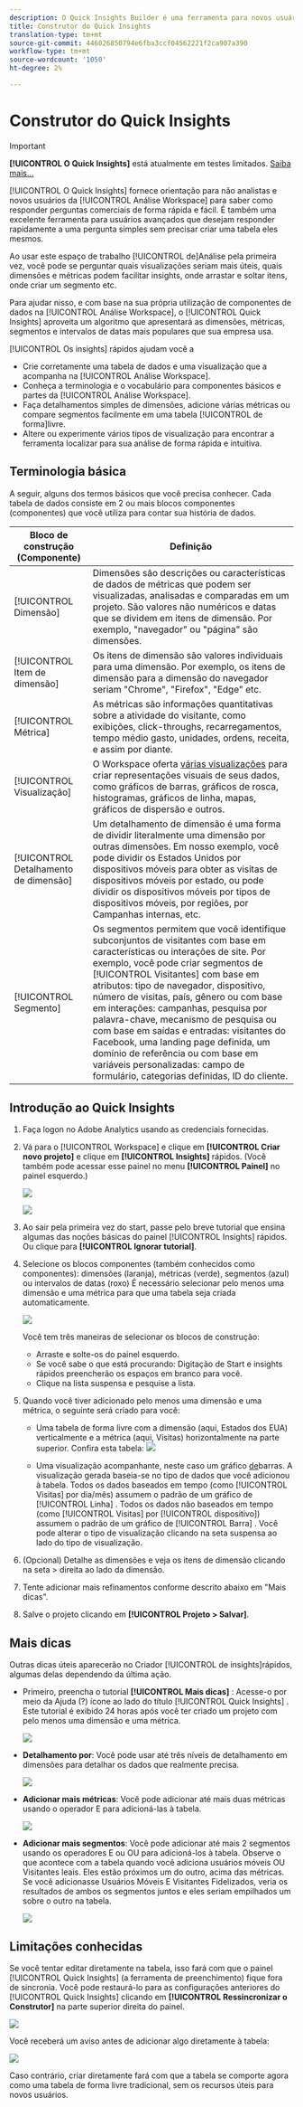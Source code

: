 ```yaml
---
description: O Quick Insights Builder é uma ferramenta para novos usuários do Workspace que os guia na criação de tabelas de dados e visualizações
title: Construtor do Quick Insights
translation-type: tm+mt
source-git-commit: 446026850794e6fba3ccf04562221f2ca907a390
workflow-type: tm+mt
source-wordcount: '1050'
ht-degree: 2%

---
```



# Construtor do Quick Insights

>[!IMPORTANT]
>
>**[!UICONTROL O Quick Insights]** está atualmente em testes limitados. [Saiba mais...](https://docs.adobe.com/content/help/en/analytics/landing/an-releases.html)

[!UICONTROL O Quick Insights] fornece orientação para não analistas e novos usuários da [!UICONTROL Análise Workspace] para saber como responder perguntas comerciais de forma rápida e fácil. É também uma excelente ferramenta para usuários avançados que desejam responder rapidamente a uma pergunta simples sem precisar criar uma tabela eles mesmos.

Ao usar este espaço de trabalho [!UICONTROL de]Análise pela primeira vez, você pode se perguntar quais visualizações seriam mais úteis, quais dimensões e métricas podem facilitar insights, onde arrastar e soltar itens, onde criar um segmento etc.

Para ajudar nisso, e com base na sua própria utilização de componentes de dados na [!UICONTROL Análise Workspace], o [!UICONTROL Quick Insights] aproveita um algoritmo que apresentará as dimensões, métricas, segmentos e intervalos de datas mais populares que sua empresa usa.

[!UICONTROL Os insights] rápidos ajudam você a

* Crie corretamente uma tabela de dados e uma visualização que a acompanha na [!UICONTROL Análise Workspace].
* Conheça a terminologia e o vocabulário para componentes básicos e partes da [!UICONTROL Análise Workspace].
* Faça detalhamentos simples de dimensões, adicione várias métricas ou compare segmentos facilmente em uma tabela [!UICONTROL de forma]livre.
* Altere ou experimente vários tipos de visualização para encontrar a ferramenta localizar para sua análise de forma rápida e intuitiva.

## Terminologia básica

A seguir, alguns dos termos básicos que você precisa conhecer. Cada tabela de dados consiste em 2 ou mais blocos componentes (componentes) que você utiliza para contar sua história de dados.

| Bloco de construção (Componente) | Definição |
|---|---|
| [!UICONTROL Dimensão] | Dimensões são descrições ou características de dados de métricas que podem ser visualizadas, analisadas e comparadas em um projeto. São valores não numéricos e datas que se dividem em itens de dimensão. Por exemplo, &quot;navegador&quot; ou &quot;página&quot; são dimensões. |
| [!UICONTROL Item de dimensão] | Os itens de dimensão são valores individuais para uma dimensão. Por exemplo, os itens de dimensão para a dimensão do navegador seriam &quot;Chrome&quot;, &quot;Firefox&quot;, &quot;Edge&quot; etc. |
| [!UICONTROL Métrica] | As métricas são informações quantitativas sobre a atividade do visitante, como exibições, click-throughs, recarregamentos, tempo médio gasto, unidades, ordens, receita, e assim por diante. |
| [!UICONTROL Visualização] | O Workspace oferta [várias visualizações](/help/analyze/analysis-workspace/visualizations/freeform-analysis-visualizations.md) para criar representações visuais de seus dados, como gráficos de barras, gráficos de rosca, histogramas, gráficos de linha, mapas, gráficos de dispersão e outros. |
| [!UICONTROL Detalhamento de dimensão] | Um detalhamento de dimensão é uma forma de dividir literalmente uma dimensão por outras dimensões. Em nosso exemplo, você pode dividir os Estados Unidos por dispositivos móveis para obter as visitas de dispositivos móveis por estado, ou pode dividir os dispositivos móveis por tipos de dispositivos móveis, por regiões, por Campanhas internas, etc. |
| [!UICONTROL Segmento] | Os segmentos permitem que você identifique subconjuntos de visitantes com base em características ou interações de site. Por exemplo, você pode criar segmentos de [!UICONTROL Visitantes] com base em atributos: tipo de navegador, dispositivo, número de visitas, país, gênero ou com base em interações: campanhas, pesquisa por palavra-chave, mecanismo de pesquisa ou com base em saídas e entradas: visitantes do Facebook, uma landing page definida, um domínio de referência ou com base em variáveis personalizadas: campo de formulário, categorias definidas, ID do cliente. |

## Introdução ao Quick Insights

1. Faça logon no Adobe Analytics usando as credenciais fornecidas.
1. Vá para o [!UICONTROL Workspace] e clique em **[!UICONTROL Criar novo projeto]** e clique em **[!UICONTROL Insights]** rápidos. (Você também pode acessar esse painel no menu **[!UICONTROL Painel]** no painel esquerdo.)

   ![](assets/qibuilder.png)

   ![](assets/qi-panel.png)

1. Ao sair pela primeira vez do start, passe pelo breve tutorial que ensina algumas das noções básicas do painel [!UICONTROL Insights] rápidos. Ou clique para **[!UICONTROL Ignorar tutorial]**.
1. Selecione os blocos componentes (também conhecidos como componentes): dimensões (laranja), métricas (verde), segmentos (azul) ou intervalos de datas (roxo) É necessário selecionar pelo menos uma dimensão e uma métrica para que uma tabela seja criada automaticamente.

   ![](assets/qibuilder2.png)

   Você tem três maneiras de selecionar os blocos de construção:
   * Arraste e solte-os do painel esquerdo.
   * Se você sabe o que está procurando: Digitação de Start e insights  rápidos preencherão os espaços em branco para você.
   * Clique na lista suspensa e pesquise a lista.

1. Quando você tiver adicionado pelo menos uma dimensão e uma métrica, o seguinte será criado para você:

   * Uma tabela de forma livre com a dimensão (aqui, Estados dos EUA) verticalmente e a métrica (aqui, Visitas) horizontalmente na parte superior. Confira esta tabela:
   ![](assets/qibuilder3.png)

   * Uma visualização acompanhante, neste caso um gráfico [de](/help/analyze/analysis-workspace/visualizations/bar.md)barras. A visualização gerada baseia-se no tipo de dados que você adicionou à tabela. Todos os dados baseados em tempo (como [!UICONTROL Visitas] por dia/mês) assumem o padrão de um gráfico de [!UICONTROL Linha] . Todos os dados não baseados em tempo (como [!UICONTROL Visitas] por [!UICONTROL dispositivo]) assumem o padrão de um gráfico de [!UICONTROL Barra] . Você pode alterar o tipo de visualização clicando na seta suspensa ao lado do tipo de visualização.


1. (Opcional) Detalhe as dimensões e veja os itens de dimensão clicando na seta > direita ao lado da dimensão.

1. Tente adicionar mais refinamentos conforme descrito abaixo em &quot;Mais dicas&quot;.

1. Salve o projeto clicando em **[!UICONTROL Projeto > Salvar]**.

## Mais dicas

Outras dicas úteis aparecerão no Criador [!UICONTROL de insights]rápidos, algumas delas dependendo da última ação.

* Primeiro, preencha o tutorial **[!UICONTROL Mais dicas]** : Acesse-o por meio da Ajuda (?) ícone ao lado do título [!UICONTROL Quick Insights] . Este tutorial é exibido 24 horas após você ter criado um projeto com pelo menos uma dimensão e uma métrica.

   ![](assets/qibuilder4.png)

* **Detalhamento por**: Você pode usar até três níveis de detalhamento em dimensões para detalhar os dados que realmente precisa.

   ![](assets/qibuilder5.png)

* **Adicionar mais métricas**: Você pode adicionar até mais duas métricas usando o operador E para adicioná-las à tabela.

   ![](assets/qibuilder6.png)

* **Adicionar mais segmentos**: Você pode adicionar até mais 2 segmentos usando os operadores E ou OU para adicioná-los à tabela. Observe o que acontece com a tabela quando você adiciona usuários móveis OU Visitantes leais. Eles estão próximos um do outro, acima das métricas. Se você adicionasse Usuários Móveis E Visitantes Fidelizados, veria os resultados de ambos os segmentos juntos e eles seriam empilhados um sobre o outro na tabela.

   ![](assets/qibuilder7.png)

## Limitações conhecidas

Se você tentar editar diretamente na tabela, isso fará com que o painel [!UICONTROL Quick Insights] (a ferramenta de preenchimento) fique fora de sincronia. Você pode restaurá-lo para as configurações anteriores do [!UICONTROL Quick Insights] clicando em **[!UICONTROL Ressincronizar o Construtor]** na parte superior direita do painel.

![](assets/qibuilder9.png)

Você receberá um aviso antes de adicionar algo diretamente à tabela:

![](assets/qibuilder8.png)

Caso contrário, criar diretamente fará com que a tabela se comporte agora como uma tabela de forma livre tradicional, sem os recursos úteis para novos usuários.

